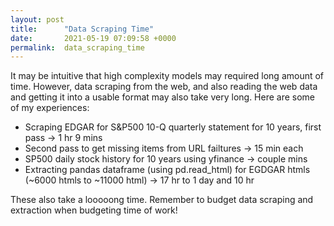```yaml
---
layout: post
title:      "Data Scraping Time"
date:       2021-05-19 07:09:58 +0000
permalink:  data_scraping_time
---
```



It may be intuitive that high complexity models may required long amount of time. However, data scraping from the web, and also reading the web data and getting it into a usable format may also take very long. Here are some of my experiences:

* Scraping EDGAR for S&P500 10-Q quarterly statement for 10 years, first pass -> 1 hr 9 mins
* Second pass to get missing items from URL failtures -> 15 min each
* SP500 daily stock history for 10 years using yfinance -> couple mins
* Extracting pandas dataframe (using pd.read_html) for EGDGAR htmls (~6000 htmls to ~11000 html) -> 17 hr to 1 day and 10 hr 

These also take a looooong time. Remember to budget data scraping and extraction when budgeting time of work!
